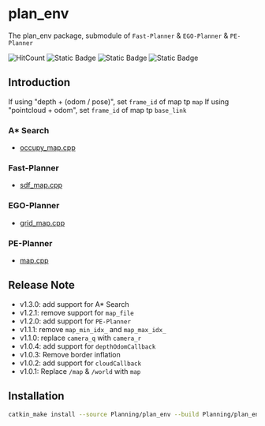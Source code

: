 # plan_env

The plan_env package, submodule of `Fast-Planner` & `EGO-Planner` & `PE-Planner`

![HitCount](https://img.shields.io/endpoint?url=https%3A%2F%2Fhits.dwyl.com%2FHuaYuXiao%2Fplan_env.json%3Fcolor%3Dpink)
![Static Badge](https://img.shields.io/badge/ROS-noetic-22314E?logo=ros)
![Static Badge](https://img.shields.io/badge/C%2B%2B-14-00599C?logo=cplusplus)
![Static Badge](https://img.shields.io/badge/Ubuntu-20.04.6-E95420?logo=ubuntu)


## Introduction

If using "depth + (odom / pose)", set `frame_id` of map tp `map`
If using "pointcloud + odom", set `frame_id` of map tp `base_link`

### A* Search

- [occupy_map.cpp](src%2Foccupy_map.cpp)

### Fast-Planner

- [sdf_map.cpp](src%2Fsdf_map.cpp)

### EGO-Planner

- [grid_map.cpp](src%2Fgrid_map.cpp)

### PE-Planner

- [map.cpp](src%2Fmap.cpp)


## Release Note

- v1.3.0: add support for A* Search
- v1.2.1: remove support for `map_file`
- v1.2.0: add support for `PE-Planner`
- v1.1.1: remove `map_min_idx_` and `map_max_idx_`
- v1.1.0: replace `camera_q` with `camera_r`
- v1.0.4: add support for `depthOdomCallback`
- v1.0.3: Remove border inflation
- v1.0.2: add support for `cloudCallback`
- v1.0.1: Replace `/map` & `/world` with `map`


## Installation

```bash
catkin_make install --source Planning/plan_env --build Planning/plan_env/build
```

